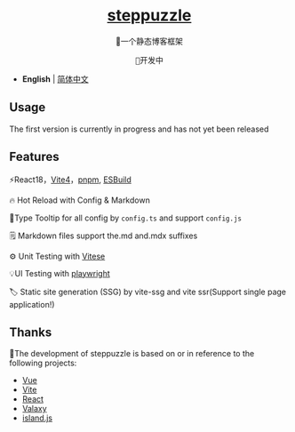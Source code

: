<h1 align="center">
<a href="javascript;">steppuzzle</a>
</h1>

<p align="center">
🎨一个静态博客框架
</p>

<pre align="center">
🔖开发中
</pre>

- **English** | [简体中文](./README.zh-CN.md)

## Usage

The first version is currently in progress and has not yet been released

## Features

⚡️React18，[Vite4](https://github.com/vitejs/vite)，[pnpm](https://pnpm.js.org/), [ESBuild](https://github.com/evanw/esbuild)

🔥 Hot Reload with Config & Markdown

🔧Type Tooltip for all config by `config.ts` and support `config.js`

🗒 Markdown files support the.md and.mdx suffixes

⚙️ Unit Testing with [Vitese](https://github.com/vitest-dev/vitest)

💡UI Testing with [playwright](https://github.com/microsoft/playwright)

🏷️ Static site generation (SSG) by vite-ssg and vite ssr(Support single page application!)

## Thanks

🚩The development of steppuzzle is based on or in reference to the following projects:

- [Vue](https://github.com/vuejs/core)
- [Vite](https://github.com/vitejs/vite)
- [React](https://github.com/facebook/react)
- [Valaxy](https://github.com/YunYouJun/valaxy)
- [island.js](https://github.com/sanyuan0704/island.js)
